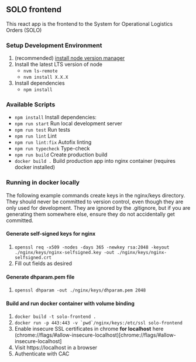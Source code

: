 ## SOLO frontend

This react app is the frontend to the System for Operational Logistics Orders (SOLO)

### Setup Development Environment

1. (recommended) [install node version manager](https://github.com/nvm-sh/nvm)
2. Install the latest LTS version of node
    - `nvm ls-remote`
    - `nvm install X.X.X`
3. Install dependencies
    - `npm install`


### Available Scripts
  - `npm install` Install dependencies: 
  - `npm run start` Run local development server
  - `npm run test` Run tests
  - `npm run lint` Lint
  - `npm run lint:fix` Autofix linting
  - `npm run typecheck` Type-check
  - `npm run build` Create production build
  - `docker build .` Build production app into nginx container (requires docker installed)


### Running in docker locally

The following example commands create keys in the nginx/keys directory. They should never be committed to version control, even though they are only used for development. They are ignored by the .gitignore, but if you are generating them somewhere else, ensure they do not accidentally get committed.

#### Generate self-signed keys for nginx
 1. `openssl req -x509 -nodes -days 365 -newkey rsa:2048 -keyout ./nginx/keys/nginx-selfsigned.key -out ./nginx/keys/nginx-selfsigned.crt`
 2. Fill out fields as desired

#### Generate dhparam.pem file
 1. `openssl dhparam -out ./nginx/keys/dhparam.pem 2048`

#### Build and run docker container with volume binding
 1. `docker build -t solo-frontend .`
 2. ```docker run -p 443:443 -v `pwd`/nginx/keys:/etc/ssl solo-frontend```
 3. Enable insecure SSL certificates in chrome **for localhost** here (chrome://flags/#allow-insecure-localhost)[chrome://flags/#allow-insecure-localhost]
 4. Visit https://localhost in a browser
 5. Authenticate with CAC
